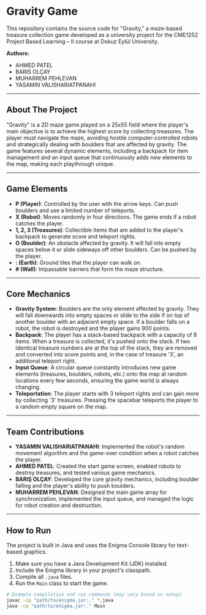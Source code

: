 # Gravity Game

This repository contains the source code for "Gravity," a maze-based treasure collection game developed as a university project for the CME1252 Project Based Learning – II course at Dokuz Eylül University.

**Authors:**
* AHMED PATEL
* BARIS OLÇAY
* MUHARREM PEHLEVAN
* YASAMIN VALISHARIATPANAHI

---

## About The Project

"Gravity" is a 2D maze game played on a 25x55 field where the player's main objective is to achieve the highest score by collecting treasures. The player must navigate the maze, avoiding hostile computer-controlled robots and strategically dealing with boulders that are affected by gravity. The game features several dynamic elements, including a backpack for item management and an input queue that continuously adds new elements to the map, making each playthrough unique.

---

## Game Elements

* **P (Player)**: Controlled by the user with the arrow keys. Can push boulders and use a limited number of teleports.
* **X (Robot)**: Moves randomly in four directions. The game ends if a robot catches the player.
* **1, 2, 3 (Treasures)**: Collectible items that are added to the player's backpack to generate score and teleport rights.
* **O (Boulder)**: An obstacle affected by gravity. It will fall into empty spaces below it or slide sideways off other boulders. Can be pushed by the player.
* **: (Earth)**: Ground tiles that the player can walk on.
* **# (Wall)**: Impassable barriers that form the maze structure.

---

## Core Mechanics

* **Gravity System**: Boulders are the only element affected by gravity. They will fall downwards into empty spaces or slide to the side if on top of another boulder with an adjacent empty space. If a boulder falls on a robot, the robot is destroyed and the player gains 900 points.
* **Backpack**: The player has a stack-based backpack with a capacity of 8 items. When a treasure is collected, it's pushed onto the stack. If two identical treasure numbers are at the top of the stack, they are removed and converted into score points and, in the case of treasure '3', an additional teleport right.
* **Input Queue**: A circular queue constantly introduces new game elements (treasures, boulders, robots, etc.) onto the map at random locations every few seconds, ensuring the game world is always changing.
* **Teleportation**: The player starts with 3 teleport rights and can gain more by collecting '3' treasures. Pressing the spacebar teleports the player to a random empty square on the map.

---

## Team Contributions

* **YASAMIN VALISHARIATPANAHI**: Implemented the robot's random movement algorithm and the game-over condition when a robot catches the player.
* **AHMED PATEL**: Created the start game screen, enabled robots to destroy treasures, and tested various game mechanics.
* **BARIŞ OLÇAY**: Developed the core gravity mechanics, including boulder falling and the player's ability to push boulders.
* **MUHARREM PEHLEVAN**: Designed the main game array for synchronization, implemented the input queue, and managed the logic for robot creation and destruction.

---

## How to Run

The project is built in Java and uses the Enigma Console library for text-based graphics.

1.  Make sure you have a Java Development Kit (JDK) installed.
2.  Include the Enigma library in your project's classpath.
3.  Compile all `.java` files.
4.  Run the `Main` class to start the game.

```bash
# Example compilation and run commands (may vary based on setup)
javac -cp "path/to/enigma.jar:." *.java
java -cp "path/to/enigma.jar:." Main
